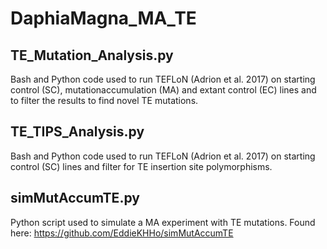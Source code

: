 # DaphiaMagna_MA_TE

## TE_Mutation_Analysis.py
Bash and Python code used to run TEFLoN (Adrion et al. 2017) on starting control (SC), mutationaccumulation (MA) and extant control (EC) lines and to filter the results to find novel TE mutations.

## TE_TIPS_Analysis.py
Bash and Python code used to run TEFLoN (Adrion et al. 2017) on starting control (SC) lines and filter for TE insertion site polymorphisms.

## simMutAccumTE.py
Python script used to simulate a MA experiment with TE mutations.
Found here: https://github.com/EddieKHHo/simMutAccumTE
